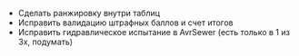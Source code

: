 - Сделать ранжировку внутри таблиц
- Исправить валидацию штрафных баллов и счет итогов
- Исправить гидравлическое испытание в AvrSewer (есть только в 1 из 3х, подумать)
